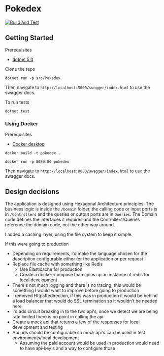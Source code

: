 # Pokedex

[![Build and Test](https://github.com/maisiesadler/pokedex/actions/workflows/buildtest.yml/badge.svg)](https://github.com/maisiesadler/pokedex/actions/workflows/buildtest.yml)

## Getting Started

Prerequisites
- [dotnet 5.0](https://dotnet.microsoft.com/download/dotnet/5.0)

Clone the repo

`dotnet run -p src/Pokedex`

Then navigate to `http://localhost:5000/swagger/index.html` to use the swagger docs.

To run tests

`dotnet test`

### Using Docker

Prerequisites
- [Docker desktop](https://www.docker.com/products/docker-desktop)

`docker build -t pokedex .`

`docker run -p 8080:80 pokedex`

Then navigate to `http://localhost:8080/swagger/index.html` to use the swagger docs.

## Design decisions

The application is designed using Hexagonal Architecture principles.
The business logic is inside the `/Domain` folder, the calling code or input ports is in `/Controllers` and the queries or output ports are in `Queries`. The Domain code defines the interfaces it requires and the Controllers/Queries reference the domain code, not the other way around.

I added a caching layer, using the file system to keep it simple.

If this were going to production
- Depending on requirements, I'd make the language chosen for the description configurable either for the application or per request
- Replace file cache with something like Redis
  - Use Elasticache for production
  - Create a docker-compose than spins up an instance of redis for local development
- There's not much logging and there is no tracing, this would be something I would want to improve before going to production
- I removed HttpsRedirection, if this was in production it would be behind a load balancer that would do SSL termination so it wouldn't be needed here
- I'd add circuit breaking in to the two api's, once we detect we are being rate limited there is no point in calling the api
- Create a mock api that returns a few of the responses for local development and testing
- Api urls should be configurable so mock api's can be used in test environments/local development
  - Assuming the paid account would be used in production would need to have api-key's and a way to configure those 
